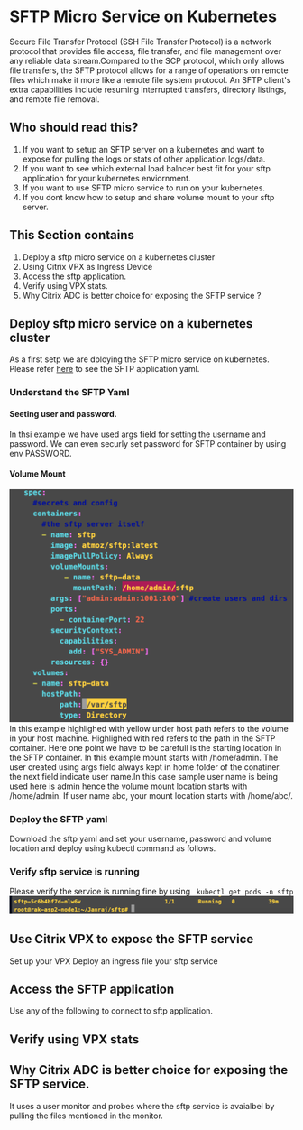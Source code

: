 # SFTP Micro Service on Kubernetes 

Secure File Transfer Protocol (SSH File Transfer Protocol) is a network protocol that provides file access, file transfer, and file management over any reliable data stream.Compared to the SCP protocol, which only allows file transfers, the SFTP protocol allows for a range of operations on remote files which make it more like a remote file system protocol. An SFTP client's extra capabilities include resuming interrupted transfers, directory listings, and remote file removal.

## Who should read this?

1. If you want to setup  an SFTP server on a kubernetes and want to expose for pulling the logs or stats of other application logs/data.
2. If you want to see which external load balncer best fit for your sftp application for your kubernetes enviornment.
3. If you want to use SFTP micro service to run on your kubernetes.
4. If you dont know how to setup and share volume mount to your sftp server.
 
## This Section contains

1. Deploy a sftp micro service on a kubernetes cluster  
2. Using Citrix VPX as Ingress Device 
3. Access the sftp application.
4. Verify using VPX stats.
5. Why Citrix ADC is better choice for exposing the SFTP service ?

## Deploy sftp micro service on a kubernetes cluster

As a first setp we are dploying the SFTP micro service on kubernetes. Please refer [here](/sftp.yaml) to see the SFTP application yaml.
### Understand the SFTP Yaml

#### Seeting user and password.

In thsi example we have used args field for setting the username and password. We can even securly set password for SFTP container by using env PASSWORD.

#### Volume Mount

![](./images/VolumeMount.png)
In this example highlighed with yellow under host path refers to the volume in your host machine. Highlighed with red refers to the path in the SFTP container.
Here one point we have to be carefull is the starting location in the SFTP container. In this example mount starts with /home/admin. The user created using args field always kept in home folder of the conatiner. the next field indicate user name.In this case sample user name is being used here is admin hence the volume mount location starts with /home/admin. If user name abc, your mount location starts with /home/abc/.

### Deploy the SFTP yaml

 Download the sftp yaml and set your username, password and volume location and deploy using kubectl command as follows.
### Verify sftp service is running
Please verify the service is running fine by using ``` kubectl get pods -n sftp```
![](./images/SftpService.png)

## Use Citrix VPX to expose the SFTP service

   Set up your VPX 
   Deploy an ingress file your sftp service 

## Access the SFTP application 

   Use any of the following to connect to sftp application.
## Verify using VPX stats

## Why Citrix ADC is better choice for exposing the SFTP service.

   It uses a user monitor and probes where the sftp service is avaialbel by pulling the files mentioned in the monitor.


  
